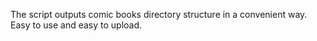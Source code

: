 The script outputs comic books directory structure in a convenient way. Easy to use and easy to upload.